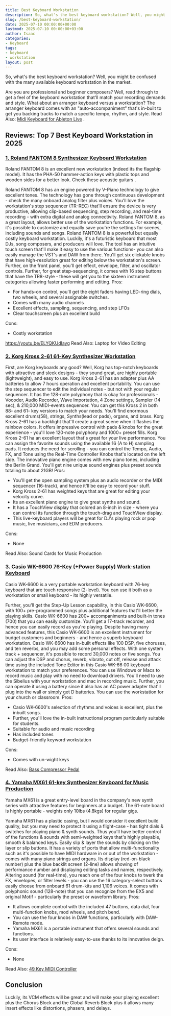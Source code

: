 ```yaml
---
title: Best Keyboard Workstation
description: So, what's the best keyboard workstation? Well, you might be confused with the many available keyboard workstation in the market. Are you are professional and...
slug: /best-keyboard-workstation/
date: 2025-07-10 00:00:00+00:00
lastmod: 2025-07-10 00:00:00+03:00
author: Isaac
categories:
- Keyboard
tags:
- keyboard
- workstation
layout: post
---
```

So, what's the best keyboard workstation? Well, you might be confused with the many available keyboard workstation in the market.

Are you are professional and beginner composers? Well, read through to get a feel of the keyboard workstation that'll match your recording demands and style.
What about an arranger keyboard versus a workstation? The arranger keyboard
comes with an "auto-accompaniment" that's in-built to get you backing tracks to match a specific tempo, rhythm, and style. Read Also:
[Midi Keyboard for Ableton Live](https://pestpolicy.com/best-midi-keyboard-for-ableton/)
.
## Reviews: Top 7 Best Keyboard Workstation in 2025
### [1. Roland FANTOM 8 Synthesizer Keyboard Workstation](https://www.amazon.com/dp/B00I131U5C/?tag=p-policy-20)
Roland FANTOM 8 is an excellent new workstation (indeed its the flagship model). It has the PHA-50 hammer-action keys with plastic tops and wooden sides for a better look. Check these
acoustic guitars
.

Roland FANTOM 8 has an engine powered by V-Piano technology to give excellent tones. The technology has gone through continuous development - check the many onboard analog filter plus voices.
You'll love the workstation's step sequencer (TR-REC) that'll ensure the device is very productive, allowing clip-based sequencing, step recording, and real-time recording - with extra digital and analog connectivity.
Roland FANTOM 8, as a great layout, allows better use of the workstation functions. For example, it's possible to customize and equally save you're the settings for scenes, including sounds and songs.
Roland FANTOM 8 is a powerful but equally costly keyboard workstation. Luckily, it's a futuristic keyboard that most DJs, song composers, and producers will love.
The tool has an intuitive touch screen that'll make it easy to use the various functions- you can also easily manage the VST's and DAW from there.
You'll get six clickable knobs that have high-resolution great for editing below the workstation's screen. Further, on the front panel, you'll get effect, envelope, filter, and oscillator controls.
Further, for great step-sequencing, it comes with 16 step buttons that have the TR8-style - these will get you to the sixteen instrument categories allowing faster performing and editing.
Pros:
- For hands-on control, you'll get the eight faders having LED-ring dials, two wheels, and several assignable switches.
- Comes with many audio channels
- Excellent effects, sampling, sequencing, and step LFOs
- Clear touchscreen plus an excellent build

Cons:
- Costly workstation

https://youtu.be/ELYQKUdIayg
Read Also:
Laptop for Video Editing
### [2. Korg Kross 2-61 61-Key Synthesizer Workstation](https://www.amazon.com/dp/B075FB71QM/?tag=p-policy-20)
First, are Korg keyboards any good? Well, Korg has top-notch keyboards with attractive and sleek designs - they sound great, are highly portable (lightweight), and easy to use.
Korg Kross 2-61 has an adapter plus AA batteries to allow 7 hours operation and excellent portability. You can use the step sequencer to edit the individual notes - but not with your regular sequencer.
It has the 128-note polyphony that is okay for professionals - Vocoder, Audio Recorder, Wave Importation, 4 Zone settings, Sampler (14 sec), & 210,000 MIDI-events sequencer.
You can get this Kross 2 in both 88- and 61- key versions to match your needs. You'll find enormous excellent drums(58), strings, Synths(lead or pads), organs, and brass.
Korg Kross 2-61 has a backlight that'll create a great scene when it flashes the rainbow colors. It offers impressive control with pads & knobs for the great experience - you'll love 120-note polyphony and 1000+ preset fills.
Korg Kross 2-61 ha an excellent layout that's great for your live performance. You can assign the favorite sounds using the available 16 (A to H) sampling pads.
It reduces the need for scrolling - you can control the Tempo, Audio, FX, and Tone using the Real-Time Controller Knobs that's located on the left side.
The innovative piano engine comes with new piano tones, including the Berlin Grand. You'll get nine unique sound engines plus preset sounds totaling to about 21GB!
Pros:
- You'll get the open sampling system plus an audio recorder or the MIDI sequencer (16-track), and hence it'll be easy to record your stuff.
- Korg Kross 2-61 has weighted keys that are great for editing your velocity curve.
- Its an excellent piano engine to give great synths and sound.
- It has a TouchView display that colored an 8-inch in size - where you can control its function through the touch-drag and TouchView display.
- This live-keyboard players will be great for DJ's playing rock or pop music, live musicians, and EDM producers.

Cons:
- None


Read Also:
Sound Cards for Music Production
### [3. Casio WK-6600 76-Key (+Power Supply) Work-station Keyboard](https://www.amazon.com/dp/B00I131U5C/?tag=p-policy-20)
Casio WK-6600 is a very portable workstation keyboard with 76-key keyboard that are touch responsive (2-level). You can use it both as a workstation or small keyboard - its highly versatile.

Further, you'll get the Step-Up Lesson capability, in this Casio WK-6600, with 100+ pre-programmed songs plus additional features that'll better the playing skills.
Casio WK-6600 has 200+ accompaniments and built-in tones (700) that you can easily customize. You'll get a 17-track recorder, and hence you can easily record as you're playing.
Despite having many advanced features, this Casio WK-6600 is an excellent instrument for budget customers and beginners - and hence a superb keyboard workstation.
Casio WK-6600 has in-built effects like
100 DSP, five choruses, and ten reverbs, and you may add some personal effects. With one system track + sequencer, it's possible to record 30,000 notes or five songs.
You can adjust the
DSP and chorus, reverb, vibrato, cut off, release and attack time
using the included Tone Editor in this Casio WK-66
00 keyboard workstation to match your preferences.
You can use
Windows or
Macs to record music
and play with no need to download drivers. You'll need to use the Sibelius with your workstation and mac in recording music.
Further, you can operate it using a battery since it also has an
AC power adapter that'll plug into the wall or simply get D
batteries. You can use the workstation for your church or classroom.
Pros:
- Casio WK-6600's selection of rhythms and voices is excellent, plus the inbuilt songs.
- Further, you'll love the in-built instructional program particularly suitable for students.
- Suitable for audio and music recording
- Has included tones
- Budget-friendly keyword workstation

Cons:
- Comes with un-wight keys

Read Also:
[Bass Compressor Pedal](https://pestpolicy.com/best-bass-compressor-pedal/)
### [4. Yamaha MX61 61-key Synthesizer Keyboard for Music Production](https://www.amazon.com/dp/B01J8GQHDU/?tag=p-policy-20)
Yamaha MX61 is a great entry-level board in the company's new synth series with attractive features for beginners at a budget. The 61-note board is highly portable - weights only 10lbs (4.8kgs) for regular gigs.

Yamaha MX61 has a plastic casing, but I would consider it excellent build quality, but you may need to protect it using a flight-case - has tight dials & switches for playing piano & synth sounds.
Thus you'll have better control of the functions & sounds with semi-weighted keys that's highly playable, smooth & balanced keys. Easily slip & layer the sounds by clicking on the layer or slip buttons.
It has a variety of ports that allow multi-functionality such as it's possible to have MIDI hardware in or out of the workstation - comes with many piano strings and organs.
Its display (red-on-black number) plus the blue backlit screen (2-line) allows showing of performance number and displaying editing tasks and names, respectively.
Altering sound (for real-time), you reach one of the four knobs to twerk the FX, envelopes, or filter levels - you can use the 16 category-select buttons easily choose from onboard 61 drum-kits and 1,106 voices.
It comes with polyphonic sound (128-note) that you can recognize from the EX5 and original Motif - particularly the preset or waveform library.
Pros:
- It allows complete control with the included 47 buttons, data dial, four multi-function knobs, mod wheels, and pitch bend.
- You can use the four knobs in DAW functions, particularly with DAW-Remote mode.
- Yamaha MX61 is a portable instrument that offers several sounds and functions.
- Its user interface is relatively easy-to-use thanks to its innovative deign.

Cons:
- None

Read Also:
[49 Key MIDI Controller](https://pestpolicy.com/best-49-key-midi-controller/)
## Conclusion
Luckily, its VCM effects will be great and will make your playing excellent plus the Chorus Block and the Global Reverb Block plus it allows many insert effects like distortions, phasers, and delays.
